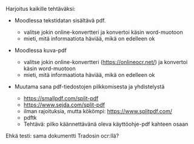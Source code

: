 Harjoitus kaikille tehtäväksi:

- Moodlessa tekstidatan sisältävä pdf.
    - valitse jokin online-konvertteri ja konvertoi käsin word-muotoon
    - mieti, mitä informaatiota häviää, mikä on edelleen ok

- Moodlessa kuva-pdf
    - valitse jokin online-konvertteri (https://onlineocr.net/) ja konvertoi käsin word-muotoon
    - mieti, mitä informaatiota häviää, mikä on edelleen ok

- Muutama sana pdf-tiedostojen pilkkomisesta ja yhdistelystä
    - https://smallpdf.com/split-pdf
    - https://www.sejda.com/split-pdf
    - ilman rajoituksia, mutta kökömpi: https://www.splitpdf.com/
    - pdftk
    - Tehtävä: pilko käännettävänä oleva käyttöohje-pdf kahteen osaan


Ehkä testi: sama dokumentti Tradosin ocr:llä?




